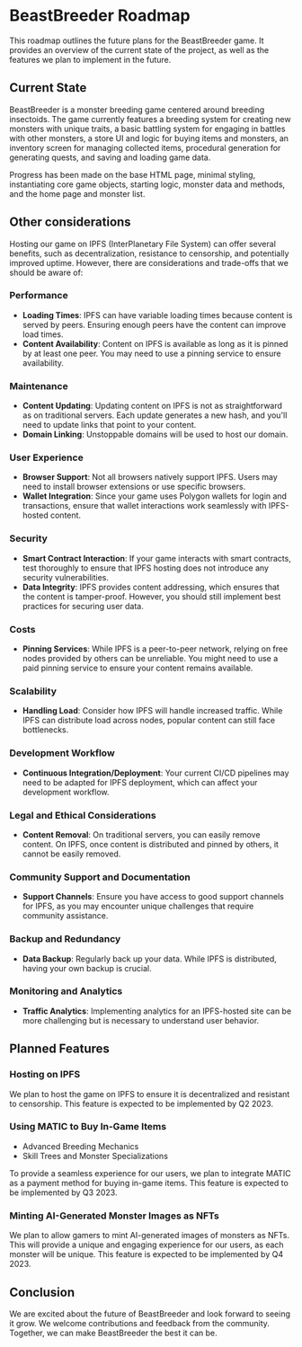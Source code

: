 # BeastBreeder Roadmap

This roadmap outlines the future plans for the BeastBreeder game. It provides an overview of the current state of the project, as well as the features we plan to implement in the future.

## Current State

BeastBreeder is a monster breeding game centered around breeding insectoids. The game currently features a breeding system for creating new monsters with unique traits, a basic battling system for engaging in battles with other monsters, a store UI and logic for buying items and monsters, an inventory screen for managing collected items, procedural generation for generating quests, and saving and loading game data.

Progress has been made on the base HTML page, minimal styling, instantiating core game objects, starting logic, monster data and methods, and the home page and monster list.

## Other considerations
Hosting our game on IPFS (InterPlanetary File System) can offer several benefits, such as decentralization, resistance to censorship, and potentially improved uptime. However, there are considerations and trade-offs that we should be aware of:

### Performance
- **Loading Times**: IPFS can have variable loading times because content is served by peers. Ensuring enough peers have the content can improve load times.
- **Content Availability**: Content on IPFS is available as long as it is pinned by at least one peer. You may need to use a pinning service to ensure availability.

### Maintenance
- **Content Updating**: Updating content on IPFS is not as straightforward as on traditional servers. Each update generates a new hash, and you'll need to update links that point to your content.
- **Domain Linking**: Unstoppable domains will be used to host our domain.

### User Experience
- **Browser Support**: Not all browsers natively support IPFS. Users may need to install browser extensions or use specific browsers.
- **Wallet Integration**: Since your game uses Polygon wallets for login and transactions, ensure that wallet interactions work seamlessly with IPFS-hosted content.

### Security
- **Smart Contract Interaction**: If your game interacts with smart contracts, test thoroughly to ensure that IPFS hosting does not introduce any security vulnerabilities.
- **Data Integrity**: IPFS provides content addressing, which ensures that the content is tamper-proof. However, you should still implement best practices for securing user data.

### Costs
- **Pinning Services**: While IPFS is a peer-to-peer network, relying on free nodes provided by others can be unreliable. You might need to use a paid pinning service to ensure your content remains available.

### Scalability
- **Handling Load**: Consider how IPFS will handle increased traffic. While IPFS can distribute load across nodes, popular content can still face bottlenecks.

### Development Workflow
- **Continuous Integration/Deployment**: Your current CI/CD pipelines may need to be adapted for IPFS deployment, which can affect your development workflow.

### Legal and Ethical Considerations
- **Content Removal**: On traditional servers, you can easily remove content. On IPFS, once content is distributed and pinned by others, it cannot be easily removed.

### Community Support and Documentation
- **Support Channels**: Ensure you have access to good support channels for IPFS, as you may encounter unique challenges that require community assistance.

### Backup and Redundancy
- **Data Backup**: Regularly back up your data. While IPFS is distributed, having your own backup is crucial.

### Monitoring and Analytics
- **Traffic Analytics**: Implementing analytics for an IPFS-hosted site can be more challenging but is necessary to understand user behavior.


## Planned Features

### Hosting on IPFS

We plan to host the game on IPFS to ensure it is decentralized and resistant to censorship. This feature is expected to be implemented by Q2 2023.

### Using MATIC to Buy In-Game Items
- Advanced Breeding Mechanics
- Skill Trees and Monster Specializations

To provide a seamless experience for our users, we plan to integrate MATIC as a payment method for buying in-game items. This feature is expected to be implemented by Q3 2023.

### Minting AI-Generated Monster Images as NFTs

We plan to allow gamers to mint AI-generated images of monsters as NFTs. This will provide a unique and engaging experience for our users, as each monster will be unique. This feature is expected to be implemented by Q4 2023.

## Conclusion

We are excited about the future of BeastBreeder and look forward to seeing it grow. We welcome contributions and feedback from the community. Together, we can make BeastBreeder the best it can be.
